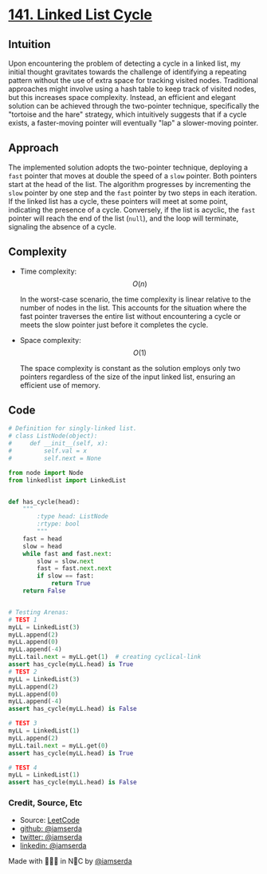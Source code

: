 # [141. Linked List Cycle](https://leetcode.com/problems/linked-list-cycle/description/)

## Intuition

Upon encountering the problem of detecting a cycle in a linked list, my initial thought gravitates towards the challenge of identifying a repeating pattern without the use of extra space for tracking visited nodes. Traditional approaches might involve using a hash table to keep track of visited nodes, but this increases space complexity. Instead, an efficient and elegant solution can be achieved through the two-pointer technique, specifically the "tortoise and the hare" strategy, which intuitively suggests that if a cycle exists, a faster-moving pointer will eventually "lap" a slower-moving pointer.

## Approach

The implemented solution adopts the two-pointer technique, deploying a `fast` pointer that moves at double the speed of a `slow` pointer. Both pointers start at the head of the list. The algorithm progresses by incrementing the `slow` pointer by one step and the `fast` pointer by two steps in each iteration. If the linked list has a cycle, these pointers will meet at some point, indicating the presence of a cycle. Conversely, if the list is acyclic, the `fast` pointer will reach the end of the list (`null`), and the loop will terminate, signaling the absence of a cycle.

## Complexity

- Time complexity: $$O(n)$$

  In the worst-case scenario, the time complexity is linear relative to the number of nodes in the list. This accounts for the situation where the fast pointer traverses the entire list without encountering a cycle or meets the slow pointer just before it completes the cycle.

- Space complexity: $$O(1)$$

  The space complexity is constant as the solution employs only two pointers regardless of the size of the input linked list, ensuring an efficient use of memory.

## Code

```python
# Definition for singly-linked list.
# class ListNode(object):
#     def __init__(self, x):
#         self.val = x
#         self.next = None

from node import Node
from linkedlist import LinkedList


def has_cycle(head):
    """
        :type head: ListNode
        :rtype: bool
        """
    fast = head
    slow = head
    while fast and fast.next:
        slow = slow.next
        fast = fast.next.next
        if slow == fast:
            return True
    return False


# Testing Arenas:
# TEST 1
myLL = LinkedList(3)
myLL.append(2)
myLL.append(0)
myLL.append(-4)
myLL.tail.next = myLL.get(1)  # creating cyclical-link
assert has_cycle(myLL.head) is True
# TEST 2
myLL = LinkedList(3)
myLL.append(2)
myLL.append(0)
myLL.append(-4)
assert has_cycle(myLL.head) is False

# TEST 3
myLL = LinkedList(1)
myLL.append(2)
myLL.tail.next = myLL.get(0)
assert has_cycle(myLL.head) is True

# TEST 4
myLL = LinkedList(1)
assert has_cycle(myLL.head) is False

```

### Credit, Source, Etc

- Source: [LeetCode](https://leetcode.com/problems/linked-list-cycle/description/)
- [github:  @iamserda](https://github.com/iamserda)
- [twitter: @iamserda](https://twitter.com/iamserda)
- [linkedin:    @iamserda](https://linkedin.com/in/iamserda)

Made with 🤍🫶🏿 in N🗽C by [@iamserda](https://www.twitter.com/iamserda)